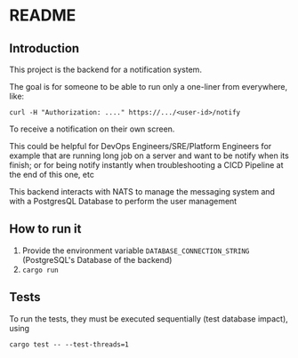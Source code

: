# README

## Introduction

This project is the backend for a notification system.

The goal is for someone to be able to run only a one-liner from everywhere, like:

```
curl -H "Authorization: ...." https://.../<user-id>/notify
```

To receive a notification on their own screen.

This could be helpful for DevOps Engineers/SRE/Platform Engineers for example that are running long job on a server and want to be notify when its finish;
or for being notify instantly when troubleshooting a CICD Pipeline at the end of this one, etc

This backend interacts with NATS to manage the messaging system and with a PostgresQL Database to perform the user management

## How to run it

1. Provide the environment variable `DATABASE_CONNECTION_STRING` (PostgreSQL's Database of the backend)
2. `cargo run`    

## Tests

To run the tests, they must be executed sequentially (test database impact), using

```
cargo test -- --test-threads=1
```